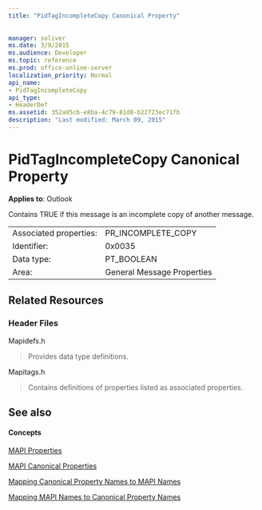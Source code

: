 ```yaml
---
title: "PidTagIncompleteCopy Canonical Property"
 
 
manager: soliver
ms.date: 3/9/2015
ms.audience: Developer
ms.topic: reference
ms.prod: office-online-server
localization_priority: Normal
api_name:
- PidTagIncompleteCopy
api_type:
- HeaderDef
ms.assetid: 352a95cb-e8ba-4c79-81d8-b22723ec71fb
description: "Last modified: March 09, 2015"
---
```


# PidTagIncompleteCopy Canonical Property

  
  
**Applies to**: Outlook 
  
Contains TRUE if this message is an incomplete copy of another message.
  
|||
|:-----|:-----|
|Associated properties:  <br/> |PR_INCOMPLETE_COPY  <br/> |
|Identifier:  <br/> |0x0035  <br/> |
|Data type:  <br/> |PT_BOOLEAN  <br/> |
|Area:  <br/> |General Message Properties  <br/> |
   
## Related Resources

### Header Files

Mapidefs.h
  
> Provides data type definitions.
    
Mapitags.h
  
> Contains definitions of properties listed as associated properties.
    
## See also

#### Concepts

[MAPI Properties](mapi-properties.md)
  
[MAPI Canonical Properties](mapi-canonical-properties.md)
  
[Mapping Canonical Property Names to MAPI Names](mapping-canonical-property-names-to-mapi-names.md)
  
[Mapping MAPI Names to Canonical Property Names](mapping-mapi-names-to-canonical-property-names.md)

